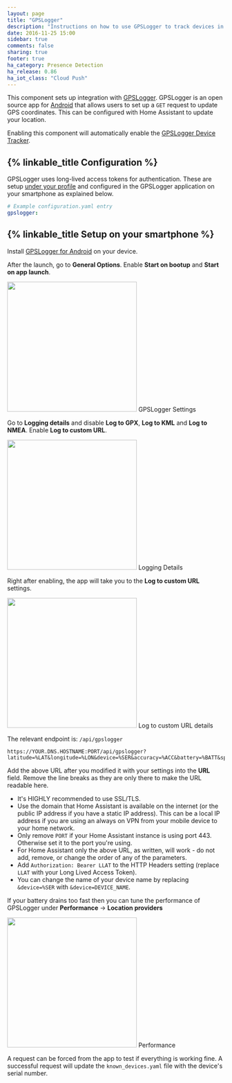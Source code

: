 ```yaml
---
layout: page
title: "GPSLogger"
description: "Instructions on how to use GPSLogger to track devices in Home Assistant."
date: 2016-11-25 15:00
sidebar: true
comments: false
sharing: true
footer: true
ha_category: Presence Detection
ha_release: 0.86
ha_iot_class: "Cloud Push"
---
```


This component sets up integration with [GPSLogger](http://code.mendhak.com/gpslogger/). GPSLogger is an open source app for [Android](https://play.google.com/store/apps/details?id=com.mendhak.gpslogger) that allows users to set up a `GET` request to update GPS coordinates. This can be configured with Home Assistant to update your location.

Enabling this component will automatically enable the [GPSLogger Device Tracker](/components/device_tracker.gpslogger/).

## {% linkable_title Configuration %}

GPSLogger uses long-lived access tokens for authentication. These are setup [under your profile](/docs/authentication/#your-account-profile) and configured in the GPSLogger application on your smartphone as explained below.

```yaml
# Example configuration.yaml entry
gpslogger:
```

## {% linkable_title Setup on your smartphone %}

Install [GPSLogger for Android](https://play.google.com/store/apps/details?id=com.mendhak.gpslogger) on your device.

After the launch, go to **General Options**. Enable **Start on bootup** and **Start on app launch**.

<p class='img'>
  <img width='300' src='/images/components/gpslogger/settings.png' />
  GPSLogger Settings
</p>

Go to **Logging details** and disable **Log to GPX**, **Log to KML** and **Log to NMEA**. Enable **Log to custom URL**.

<p class='img'>
  <img width='300' src='/images/components/gpslogger/logging-details.png' />
  Logging Details
</p>

Right after enabling, the app will take you to the **Log to custom URL** settings.

<p class='img'>
  <img width='300' src='/images/components/gpslogger/custom-url.png' />
  Log to custom URL details
</p>

The relevant endpoint is: `/api/gpslogger`

```text
https://YOUR.DNS.HOSTNAME:PORT/api/gpslogger?latitude=%LAT&longitude=%LON&device=%SER&accuracy=%ACC&battery=%BATT&speed=%SPD&direction=%DIR&altitude=%ALT&provider=%PROV&activity=%ACT
```

Add the above URL after you modified it with your settings into the **URL** field. Remove the line breaks as they are only there to make the URL readable here.

- It's HIGHLY recommended to use SSL/TLS.
- Use the domain that Home Assistant is available on the internet (or the public IP address if you have a static IP address). This can be a local IP address if you are using an always on VPN from your mobile device to your home network.
- Only remove `PORT` if your Home Assistant instance is using port 443. Otherwise set it to the port you're using.
- For Home Assistant only the above URL, as written, will work - do not add, remove, or change the order of any of the parameters.
- Add `Authorization: Bearer LLAT` to the HTTP Headers setting (replace `LLAT` with your Long Lived Access Token).
- You can change the name of your device name by replacing `&device=%SER` with `&device=DEVICE_NAME`.

If your battery drains too fast then you can tune the performance of GPSLogger under **Performance** -> **Location providers**

<p class='img'>
  <img width='300' src='/images/components/gpslogger/performance.png' />
  Performance
</p>

A request can be forced from the app to test if everything is working fine. A successful request will update the `known_devices.yaml` file with the device's serial number.
